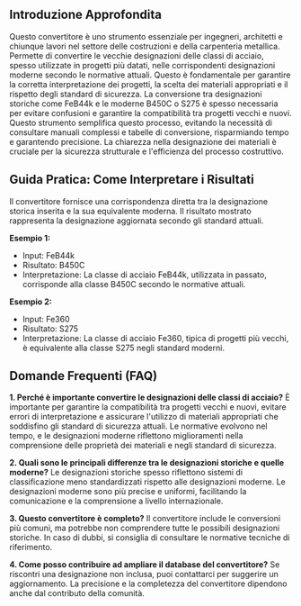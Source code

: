 ## Introduzione Approfondita
Questo convertitore è uno strumento essenziale per ingegneri, architetti e chiunque lavori nel settore delle costruzioni e della carpenteria metallica.  Permette di convertire le vecchie designazioni delle classi di acciaio, spesso utilizzate in progetti più datati, nelle corrispondenti designazioni moderne secondo le normative attuali.  Questo è fondamentale per garantire la corretta interpretazione dei progetti, la scelta dei materiali appropriati e il rispetto degli standard di sicurezza. La conversione tra designazioni storiche come FeB44k e le moderne B450C o S275 è spesso necessaria per evitare confusioni e garantire la compatibilità tra progetti vecchi e nuovi.  Questo strumento semplifica questo processo, evitando la necessità di consultare manuali complessi e tabelle di conversione, risparmiando tempo e garantendo precisione. La chiarezza nella designazione dei materiali è cruciale per la sicurezza strutturale e l'efficienza del processo costruttivo.

## Guida Pratica: Come Interpretare i Risultati
Il convertitore fornisce una corrispondenza diretta tra la designazione storica inserita e la sua equivalente moderna.  Il risultato mostrato rappresenta la designazione aggiornata secondo gli standard attuali.

**Esempio 1:**
- Input: FeB44k
- Risultato: B450C
- Interpretazione: La classe di acciaio FeB44k, utilizzata in passato, corrisponde alla classe B450C secondo le normative attuali.

**Esempio 2:**
- Input: Fe360
- Risultato: S275
- Interpretazione: La classe di acciaio Fe360, tipica di progetti più vecchi, è equivalente alla classe S275 negli standard moderni.

## Domande Frequenti (FAQ)

**1. Perché è importante convertire le designazioni delle classi di acciaio?**
È importante per garantire la compatibilità tra progetti vecchi e nuovi, evitare errori di interpretazione e assicurare l'utilizzo di materiali appropriati che soddisfino gli standard di sicurezza attuali.  Le normative evolvono nel tempo, e le designazioni moderne riflettono miglioramenti nella comprensione delle proprietà dei materiali e negli standard di sicurezza.

**2. Quali sono le principali differenze tra le designazioni storiche e quelle moderne?**
Le designazioni storiche spesso riflettono sistemi di classificazione meno standardizzati rispetto alle designazioni moderne.  Le designazioni moderne sono più precise e uniformi, facilitando la comunicazione e la comprensione a livello internazionale.

**3. Questo convertitore è completo?**
Il convertitore include le conversioni più comuni, ma potrebbe non comprendere tutte le possibili designazioni storiche.  In caso di dubbi, si consiglia di consultare le normative tecniche di riferimento.

**4. Come posso contribuire ad ampliare il database del convertitore?**
Se riscontri una designazione non inclusa, puoi contattarci per suggerire un aggiornamento.  La precisione e la completezza del convertitore dipendono anche dal contributo della comunità.